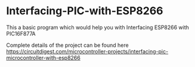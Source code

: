 # Interfacing-PIC-with-ESP8266
This a basic program which would help you with Interfacing ESP8266 with PIC16F877A

Complete details of the project can be found here 
https://circuitdigest.com/microcontroller-projects/interfacing-pic-microcontroller-with-esp8266
